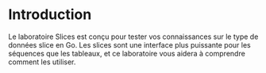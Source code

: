 # Introduction

Le laboratoire Slices est conçu pour tester vos connaissances sur le type de données slice en Go. Les slices sont une interface plus puissante pour les séquences que les tableaux, et ce laboratoire vous aidera à comprendre comment les utiliser.
